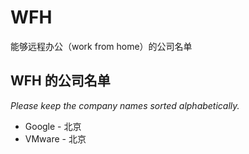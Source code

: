 # WFH
能够远程办公（work from home）的公司名单

## WFH 的公司名单

*Please keep the company names sorted alphabetically.*

* Google - 北京
* VMware - 北京
